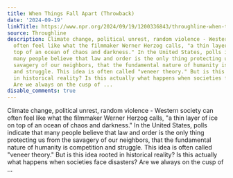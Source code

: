 ```yaml
---
title: When Things Fall Apart (Throwback)
date: '2024-09-19'
linkTitle: https://www.npr.org/2024/09/19/1200336843/throughline-when-things-fall-apart-throwback
source: Throughline
description: Climate change, political unrest, random violence - Western society can
  often feel like what the filmmaker Werner Herzog calls, "a thin layer of ice on
  top of an ocean of chaos and darkness." In the United States, polls indicate that
  many people believe that law and order is the only thing protecting us from the
  savagery of our neighbors, that the fundamental nature of humanity is competition
  and struggle. This idea is often called "veneer theory." But is this idea rooted
  in historical reality? Is this actually what happens when societies face disasters?
  Are we always on the cusp of ...
disable_comments: true
---
```

Climate change, political unrest, random violence - Western society can often feel like what the filmmaker Werner Herzog calls, "a thin layer of ice on top of an ocean of chaos and darkness." In the United States, polls indicate that many people believe that law and order is the only thing protecting us from the savagery of our neighbors, that the fundamental nature of humanity is competition and struggle. This idea is often called "veneer theory." But is this idea rooted in historical reality? Is this actually what happens when societies face disasters? Are we always on the cusp of ...